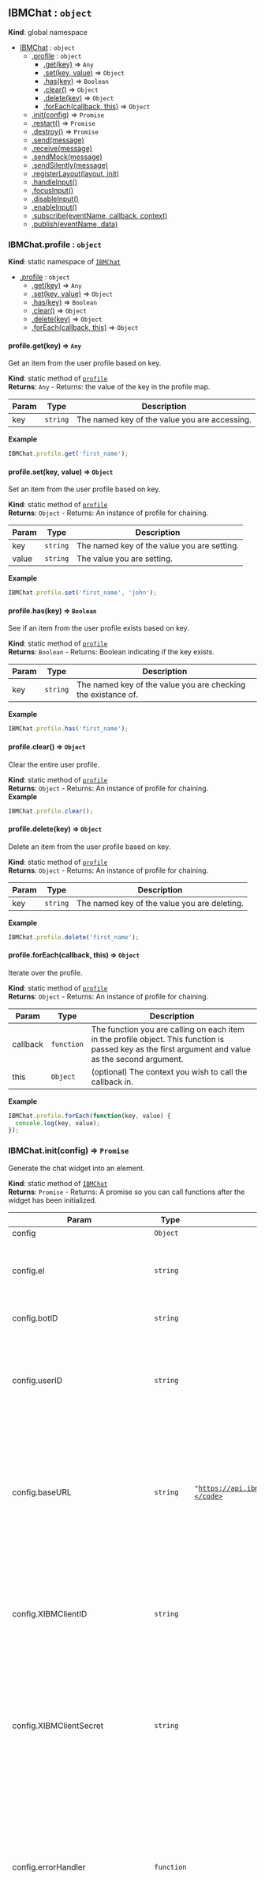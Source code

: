 <a name="IBMChat"></a>

## IBMChat : <code>object</code>
**Kind**: global namespace  

* [IBMChat](#IBMChat) : <code>object</code>
    * [.profile](#IBMChat.profile) : <code>object</code>
        * [.get(key)](#IBMChat.profile.get) ⇒ <code>Any</code>
        * [.set(key, value)](#IBMChat.profile.set) ⇒ <code>Object</code>
        * [.has(key)](#IBMChat.profile.has) ⇒ <code>Boolean</code>
        * [.clear()](#IBMChat.profile.clear) ⇒ <code>Object</code>
        * [.delete(key)](#IBMChat.profile.delete) ⇒ <code>Object</code>
        * [.forEach(callback, this)](#IBMChat.profile.forEach) ⇒ <code>Object</code>
    * [.init(config)](#IBMChat.init) ⇒ <code>Promise</code>
    * [.restart()](#IBMChat.restart) ⇒ <code>Promise</code>
    * [.destroy()](#IBMChat.destroy) ⇒ <code>Promise</code>
    * [.send(message)](#IBMChat.send)
    * [.receive(message)](#IBMChat.receive)
    * [.sendMock(message)](#IBMChat.sendMock)
    * [.sendSilently(message)](#IBMChat.sendSilently)
    * [.registerLayout(layout, init)](#IBMChat.registerLayout)
    * [.handleInput()](#IBMChat.handleInput)
    * [.focusInput()](#IBMChat.focusInput)
    * [.disableInput()](#IBMChat.disableInput)
    * [.enableInput()](#IBMChat.enableInput)
    * [.subscribe(eventName, callback, context)](#IBMChat.subscribe)
    * [.publish(eventName, data)](#IBMChat.publish)

<a name="IBMChat.profile"></a>

### IBMChat.profile : <code>object</code>
**Kind**: static namespace of <code>[IBMChat](#IBMChat)</code>  

* [.profile](#IBMChat.profile) : <code>object</code>
    * [.get(key)](#IBMChat.profile.get) ⇒ <code>Any</code>
    * [.set(key, value)](#IBMChat.profile.set) ⇒ <code>Object</code>
    * [.has(key)](#IBMChat.profile.has) ⇒ <code>Boolean</code>
    * [.clear()](#IBMChat.profile.clear) ⇒ <code>Object</code>
    * [.delete(key)](#IBMChat.profile.delete) ⇒ <code>Object</code>
    * [.forEach(callback, this)](#IBMChat.profile.forEach) ⇒ <code>Object</code>

<a name="IBMChat.profile.get"></a>

#### profile.get(key) ⇒ <code>Any</code>
Get an item from the user profile based on key.

**Kind**: static method of <code>[profile](#IBMChat.profile)</code>  
**Returns**: <code>Any</code> - Returns: the value of the key in the profile map.  

| Param | Type | Description |
| --- | --- | --- |
| key | <code>string</code> | The named key of the value you are accessing. |

**Example**  
```js
IBMChat.profile.get('first_name');
```
<a name="IBMChat.profile.set"></a>

#### profile.set(key, value) ⇒ <code>Object</code>
Set an item from the user profile based on key.

**Kind**: static method of <code>[profile](#IBMChat.profile)</code>  
**Returns**: <code>Object</code> - Returns: An instance of profile for chaining.  

| Param | Type | Description |
| --- | --- | --- |
| key | <code>string</code> | The named key of the value you are setting. |
| value | <code>string</code> | The value you are setting. |

**Example**  
```js
IBMChat.profile.set('first_name', 'john');
```
<a name="IBMChat.profile.has"></a>

#### profile.has(key) ⇒ <code>Boolean</code>
See if an item from the user profile exists based on key.

**Kind**: static method of <code>[profile](#IBMChat.profile)</code>  
**Returns**: <code>Boolean</code> - Returns: Boolean indicating if the key exists.  

| Param | Type | Description |
| --- | --- | --- |
| key | <code>string</code> | The named key of the value you are checking the existance of. |

**Example**  
```js
IBMChat.profile.has('first_name');
```
<a name="IBMChat.profile.clear"></a>

#### profile.clear() ⇒ <code>Object</code>
Clear the entire user profile.

**Kind**: static method of <code>[profile](#IBMChat.profile)</code>  
**Returns**: <code>Object</code> - Returns: An instance of profile for chaining.  
**Example**  
```js
IBMChat.profile.clear();
```
<a name="IBMChat.profile.delete"></a>

#### profile.delete(key) ⇒ <code>Object</code>
Delete an item from the user profile based on key.

**Kind**: static method of <code>[profile](#IBMChat.profile)</code>  
**Returns**: <code>Object</code> - Returns: An instance of profile for chaining.  

| Param | Type | Description |
| --- | --- | --- |
| key | <code>string</code> | The named key of the value you are deleting. |

**Example**  
```js
IBMChat.profile.delete('first_name');
```
<a name="IBMChat.profile.forEach"></a>

#### profile.forEach(callback, this) ⇒ <code>Object</code>
Iterate over the profile.

**Kind**: static method of <code>[profile](#IBMChat.profile)</code>  
**Returns**: <code>Object</code> - Returns: An instance of profile for chaining.  

| Param | Type | Description |
| --- | --- | --- |
| callback | <code>function</code> | The function you are calling on each item in the profile object. This function is passed key as the first argument and value as the second argument. |
| this | <code>Object</code> | (optional) The context you wish to call the callback in. |

**Example**  
```js
IBMChat.profile.forEach(function(key, value) {
  console.log(key, value);
});
```
<a name="IBMChat.init"></a>

### IBMChat.init(config) ⇒ <code>Promise</code>
Generate the chat widget into an element.

**Kind**: static method of <code>[IBMChat](#IBMChat)</code>  
**Returns**: <code>Promise</code> - Returns: A promise so you can call functions after the widget has been initialized.  

| Param | Type | Default | Description |
| --- | --- | --- | --- |
| config | <code>Object</code> |  |  |
| config.el | <code>string</code> |  | Takes a string representing the ID of an html element to be rendered to OR a selected element |
| config.botID | <code>string</code> |  | The unique identifier of your Virtual Agent. |
| config.userID | <code>string</code> |  | A hashed non-identifiable (i.e. not a users email address or public user id) unique ID used for tracking in the Engagement Metrics dashboard. |
| config.baseURL | <code>string</code> | <code>&quot;https://api.ibm.com/virtualagent/run/api/v1/&quot;</code> | optional: specifies a different bot hosting server. The most common usecase for this param is to point the widget to a server that will add X-IBM-Client-Id and X-IBM-Client-Secret headers to the request. |
| config.XIBMClientID | <code>string</code> |  | optional: Your IBMClientID... this should not be made public in a public environment. Including this will add X-IBM-Client-Id as a header to your request. |
| config.XIBMClientSecret | <code>string</code> |  | optional: Your IBMClientSecret... this should not be made public in a public environment. Including this will add X-IBM-Client-Secret as a header to your request. |
| config.errorHandler | <code>function</code> |  | optional: A function that takes an error object as a param if there is a problem with communicating with your Virtual Agent. By default, if an error is received, the user is escalated to a live agent. You may, however, want to handle some errors differently (401 for instance) |
| config.errorHandlerContext | <code>Object</code> |  | optional: A "this" value for the errorHanlder. |
| config.styles | <code>Object</code> |  | optional: Override default styling. |
| config.styles.background | <code>string</code> | <code>&quot;rgba(61,&quot;</code> | 61, 61, 1) - optional: rgba(X, X, X, X) or hex code for background color |
| config.styles.text | <code>string</code> | <code>&quot;rgba(255,&quot;</code> | 255, 255, 1) - optional: rgba(X, X, X, X) or hex code for main text color |
| config.styles.link | <code>string</code> | <code>&quot;rgba(255,&quot;</code> | 255, 255, 1) - optional: rgba(X, X, X, X) or hex code for color of links in text |
| config.styles.secondaryBackground | <code>string</code> | <code>&quot;rgba(70,&quot;</code> | 70, 70, 1) - optional: rgba(X, X, X, X) or hex code for background color of chat bubbles and other secondary info |
| config.styles.secondaryText | <code>string</code> | <code>&quot;rgba(247,&quot;</code> | 247, 247, 1) - optional: rgba(X, X, X, X) or hex code for color of chat bubble text and other secondary info |
| config.styles.inputBackground | <code>string</code> | <code>&quot;rgba(70,&quot;</code> | 70, 70, 1) - optional: rgba(X, X, X, X) or hex code for background color of input elements in forms |
| config.styles.inputText | <code>string</code> | <code>&quot;rgba(247,&quot;</code> | 247, 247, 1) - optional: rgba(X, X, X, X) or hex code for color of input text in forms |
| config.styles.accentText | <code>string</code> | <code>&quot;rgba(255,&quot;</code> | 255, 255, 1) - optional: rgba(X, X, X, X) or hex code for text colors to be used in conjunction with accentBackground i.e. button text |
| config.styles.accentBackground | <code>string</code> | <code>&quot;rgba(175,&quot;</code> | 110, 232, 1) - optional: rgba(X, X, X, X) or hex code for accent colors used by the chat application i.e. buttons |

**Example**  
```js
IBMChat.init({
 el: 'my_div',
 botID: 'xxxxxxxxxxxxxx'
 styles: {
   background: "#000000"
 }
}).then(function(){
    console.log('initialize');
});
//or
var el = document.querySelector('.my-widget-container');
IBMChat.init({
 el: el,
 botID: 'xxxxxxxxxxxxxx'
 styles: {
   background: "#000000"
 }
}).then(function(){
    console.log('initialize');
});
```
<a name="IBMChat.restart"></a>

### IBMChat.restart() ⇒ <code>Promise</code>
Restart the chat widget. The same chat widget is rendered in the same html element as was specified in the init method.

**Kind**: static method of <code>[IBMChat](#IBMChat)</code>  
**Returns**: <code>Promise</code> - Returns: A promise so you can call functions after the widget has been initialized.  
**Example**  
```js
IBMChat.restart().then(function(){
    console.log('restarted');
});
```
<a name="IBMChat.destroy"></a>

### IBMChat.destroy() ⇒ <code>Promise</code>
Destroy the chat widget and restore the original HTML content. Useful if the chat widget is displayed in a modal, for example, and you want it to go away when the modal is closed.

**Kind**: static method of <code>[IBMChat](#IBMChat)</code>  
**Returns**: <code>Promise</code> - Returns: A promise so you can call functions after the widget has been destroyed.  
**Example**  
```js
IBMChat.destroy().then(function(){
    console.log('destroyed');
});
```
<a name="IBMChat.send"></a>

### IBMChat.send(message)
Send a message to the chat widget from outside the chat widget. This message will be displayed in the interface.

**Kind**: static method of <code>[IBMChat](#IBMChat)</code>  

| Param | Type | Description |
| --- | --- | --- |
| message | <code>string</code> | A message you want to send to the chat widget. |

**Example**  
```js
IBMChat.send('Hello world.');
```
<a name="IBMChat.receive"></a>

### IBMChat.receive(message)
Mock receiving a message to the chat widget from outside the chat widget.

**Kind**: static method of <code>[IBMChat](#IBMChat)</code>  

| Param | Type | Description |
| --- | --- | --- |
| message | <code>string</code> | A message you want to show as received in the chat widget. |

**Example**  
```js
IBMChat.receive('Hello world.');
```
<a name="IBMChat.sendMock"></a>

### IBMChat.sendMock(message)
Send a message to the chat widget from outside the chat widget. This message will be displayed in the interface, but will not actually get sent to the server.

**Kind**: static method of <code>[IBMChat](#IBMChat)</code>  

| Param | Type | Description |
| --- | --- | --- |
| message | <code>string</code> | A message you want to pretend to send to the chat widget. |

**Example**  
```js
IBMChat.sendMock('Hello world.');
```
<a name="IBMChat.sendSilently"></a>

### IBMChat.sendSilently(message)
Send a message to the chat widget from outside the chat widget. This message will NOT be displayed in the interface.

**Kind**: static method of <code>[IBMChat](#IBMChat)</code>  

| Param | Type | Description |
| --- | --- | --- |
| message | <code>string</code> | A message you want to send to the chat widget, but not de displayed in the interface. |

**Example**  
```js
IBMChat.sendSilently('Hello world.');
```
<a name="IBMChat.registerLayout"></a>

### IBMChat.registerLayout(layout, init)
Register a custom layout with the chat widget. Call registerLayout() before you call init().

**Kind**: static method of <code>[IBMChat](#IBMChat)</code>  

| Param | Type | Description |
| --- | --- | --- |
| layout | <code>string</code> | The name of the layout your bot will provide when it is triggered to render a layout. |
| init | <code>function</code> | A function that runs one time, when the chat widget is bootstrapped. Be sure to subscribe to the "layout:YOUR_LAYOUT_NAME" event in this function. |

**Example**  
```js
var PlumberBrothers = require('../plumber-brothers-game');
var config = {};

function initGame() {
  IBMChat.subscribe('layout:plumber-brothers-game', function(obj) {
    var uuid = obj.uuid;
    var parentElement = obj.element;
    var layoutElement = obj.layoutElement;
    var msgElement = obj.msgElement;
    var message = obj.message;
    var data = obj.data;
    msgElement.textContent = 'Loading Plumber Brothers!';
    var brothers = new PlumberBrothers();
    brothers.render(layoutElement, data).then(function() {
      msgElement.textContent = 'Enjoy your game of Plumber Brothers!';
    });
  }
});

IBMChat.registerLayout('plumber-brothers-game', initGame);
IBMChat.init(config);
```
<a name="IBMChat.handleInput"></a>

### IBMChat.handleInput()
Override how inputs into the chat text box are handled. e.g. you may wish to send messages to your live agent instead of to your virtual agent.

**Kind**: static method of <code>[IBMChat](#IBMChat)</code>  
**Example**  
```js
IBMChat.handleInput({
  default: false,
  callback: function(message, resolve, reject) {
    //do something like send the message to your live customer service rep
    IBMChat.receive('A message from your live customer service rep');
    resolve(); // gets rid of loading spinner and allows the chat text box to accept another message
    // reject(error);
 }
});
IBMChat.handleInput( { default: true } ); //return control to virtual agent
```
<a name="IBMChat.focusInput"></a>

### IBMChat.focusInput()
Set focus to the chat text box. Useful if you want users to be able to just start typing into the text box without having to click in the text box first to set focus.

**Kind**: static method of <code>[IBMChat](#IBMChat)</code>  
**Example**  
```js
IBMChat.focusInput();
```
<a name="IBMChat.disableInput"></a>

### IBMChat.disableInput()
Prevent users from submitting messages in the chat text box. Useful when you want the user to interact with a layout instead.

**Kind**: static method of <code>[IBMChat](#IBMChat)</code>  
**Example**  
```js
IBMChat.disableInput();
```
<a name="IBMChat.enableInput"></a>

### IBMChat.enableInput()
Enable users to submit messages in the chat text box. Useful when you want users to be able to return to adding messages to the chat text box after interacting with a layout.

**Kind**: static method of <code>[IBMChat](#IBMChat)</code>  
**Example**  
```js
IBMChat.enableInput();
```
<a name="IBMChat.subscribe"></a>

### IBMChat.subscribe(eventName, callback, context)
Subscribe to an IBMChat event.

**Kind**: static method of <code>[IBMChat](#IBMChat)</code>  

| Param | Type | Description |
| --- | --- | --- |
| eventName | <code>string</code> | Takes a string representing the name of the event |
| callback | <code>function</code> | function to run when event is called |
| context |  | optional: value of "this" in the function |

**Example**  
```js
IBMChat.subscribe('the-end-of-the-world', function(message) {
  console.log(message);
});
```
<a name="IBMChat.publish"></a>

### IBMChat.publish(eventName, data)
Publish an IBMChat event.

**Kind**: static method of <code>[IBMChat](#IBMChat)</code>  

| Param | Type | Description |
| --- | --- | --- |
| eventName | <code>string</code> | A string that represents the name of the event data |
| data |  | Data to pass to the callback function of any subscribed functions. Accepts any data type. |

**Example**  
```js
IBMChat.publish('the-end-of-the-world', 'panic!');
```

